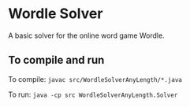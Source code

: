 # Wordle Solver
A basic solver for the online word game Wordle.

## To compile and run

To compile: `javac src/WordleSolverAnyLength/*.java`

To run: `java -cp src WordleSolverAnyLength.Solver`
